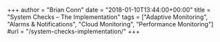 +++
author = "Brian Conn"
date = "2018-01-10T13:44:00+00:00"
title = "System Checks – The Implementation"
tags = ["Adaptive Monitoring", "Alarms & Notifications", "Cloud Monitoring", "Performance Monitoring"]
#url = "/system-checks-implementation/"
+++